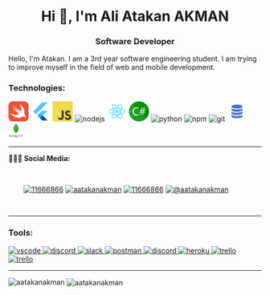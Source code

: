 <h1 align="center">Hi 👋, I'm Ali Atakan AKMAN</h1>
<h3 align="center">Software Developer</h3>
<p>Hello, I'm Atakan.
I am a 3rd year software engineering student. I am trying to improve myself in the field of web and mobile development.</p>


  

<h3 align="left">Technologies:</h3>
<p align="left"><img src="https://raw.githubusercontent.com/github/explore/80688e429a7d4ef2fca1e82350fe8e3517d3494d/topics/swift/swift.png" alt="swift" width="40" height="40"/> 
  <img src="https://raw.githubusercontent.com/github/explore/80688e429a7d4ef2fca1e82350fe8e3517d3494d/topics/flutter/flutter.png" alt="flutter" width="40" height="40"/>
 <img src="https://raw.githubusercontent.com/github/explore/80688e429a7d4ef2fca1e82350fe8e3517d3494d/topics/javascript/javascript.png" alt="javascript" width="40" height="40"/>
 <img src="https://www.vectorlogo.zone/logos/nodejs/nodejs-icon.svg" alt="nodejs" width="40" height="40"/>
<img src="https://raw.githubusercontent.com/github/explore/80688e429a7d4ef2fca1e82350fe8e3517d3494d/topics/react/react.png" alt="react" width="40" height="40"/>
 <img src="https://raw.githubusercontent.com/github/explore/80688e429a7d4ef2fca1e82350fe8e3517d3494d/topics/csharp/csharp.png" alt="cshart" width="40" height="40"/>
   <img src="https://www.vectorlogo.zone/logos/python/python-icon.svg" alt="python" width="40" height="40"/>
  <img src="https://www.vectorlogo.zone/logos/npmjs/npmjs-icon.svg" alt="npm" width="40" height="40"/>
  <img src="https://www.vectorlogo.zone/logos/git-scm/git-scm-icon.svg" alt="git" width="40" height="40"/>
    <img src="https://raw.githubusercontent.com/github/explore/80688e429a7d4ef2fca1e82350fe8e3517d3494d/topics/sql/sql.png" alt="sql" width="40" height="40"/> 
  <a href="https://www.mongodb.com/" target="_blank"> <img src="https://raw.githubusercontent.com/devicons/devicon/master/icons/mongodb/mongodb-original-wordmark.svg" alt="mongodb" width="30" height="30"/> </a>
  
</p>

<hr>


<p align="left">
  
<b>👨🏻‍💻 Social Media:</b>
</p>
<p align="left" style="padding: 30px">
<a href="https://twitter.com/AliAtakanAkman1" target="blank"><img align="center" src="https://cdn.jsdelivr.net/npm/simple-icons@3.0.1/icons/twitter.svg" alt="11666866" height="30" width="30" /></a>
<a href="https://linkedin.com/in/aatakanakman" target="blank"><img align="center" src="https://cdn.jsdelivr.net/npm/simple-icons@3.0.1/icons/linkedin.svg" alt="aatakanakman" height="30" width="30" /></a>
<a href="https://stackoverflow.com/users/11666866/ali-atakan-akman"target="blank"><img align="center" src="https://cdn.jsdelivr.net/npm/simple-icons@3.0.1/icons/stackoverflow.svg" alt="11666866" height="30" width="30" /></a>
<a href="https://medium.com/@aatakanakman" target="blank"><img align="center" src="https://cdn.jsdelivr.net/npm/simple-icons@3.0.1/icons/medium.svg" alt="@aatakanakman" height="30" width="30" /></a>
</p>
 
 <hr>
 
  <h3 align="left">Tools:</h3>
<a href="https://code.visualstudio.com/" target="_blank"> <img src="https://upload.wikimedia.org/wikipedia/commons/thumb/9/9a/Visual_Studio_Code_1.35_icon.svg/1024px-Visual_Studio_Code_1.35_icon.svg.png" alt="vscode" width="30" height="30"/> </a> 
  <a href="https://developer.apple.com/xcode/" target="_blank"> <img src="https://www.vectorlogo.zone/logos/apple_xcode/apple_xcode-icon.svg" alt="discord" width="30" height="30"/> </a> 
<a href="https://slack.com/intl/en-tr/" target="_blank"> <img src="https://cdn.brandfolder.io/5H442O3W/as/pl546j-7le8zk-4nzzs1/Slack_Mark_Web.png" alt="slack" width="37" height="37"/> </a>
<a href="https://postman.com" target="_blank"> <img src="https://www.vectorlogo.zone/logos/getpostman/getpostman-icon.svg" alt="postman" width="30" height="30"/> </a> 
 <a href="https://docker.com" target="_blank"> <img src="https://www.vectorlogo.zone/logos/docker/docker-tile.svg" alt="discord" width="30" height="30"/> </a> 
<a href="https://heroku.com" target="_blank"> <img src="https://www.vectorlogo.zone/logos/heroku/heroku-icon.svg" alt="heroku" width="30" height="30"/> </a> 
<a href="https://trello.com/en" target="_blank"> <img src="https://cdn.iconscout.com/icon/free/png-512/trello-6-569395.png" alt="trello" width="30" height="30"/> </a>
 <a href="https://monday.com/en" target="_blank"> <img src="https://www.vectorlogo.zone/logos/monday/monday-icon.svg" alt="trello" width="30" height="30"/> </a>

<hr>

<p><img align="left" src="https://github-readme-stats.vercel.app/api/top-langs?username=aatakanakman&show_icons=true&theme=radical&locale=en&layout=compact" alt="aatakanakman" /></p>
  
  <p>&nbsp;<img align="center" src="https://github-readme-stats.vercel.app/api?username=aatakanakman&show_icons=true&theme=dark&locale=en" alt="aatakanakman" width="50%" /></p>
